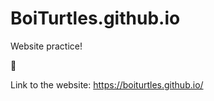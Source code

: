 
# BoiTurtles.github.io

Website practice!

🙉

Link to the website: <https://boiturtles.github.io/>
